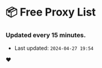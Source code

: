 # :package: Free Proxy List
### Updated every 15 minutes.

- Last updated: `2024-04-27 19:54`

:heart:
